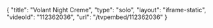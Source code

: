 {
    "title": "Volant Night Creme",
    "type": "solo",
    "layout": "iframe-static",
    "videoId": "112362036",
    "url": "\/tvpembed\/112362036"
}
